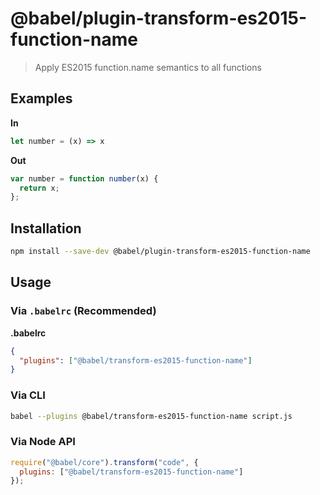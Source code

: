 # @babel/plugin-transform-es2015-function-name

> Apply ES2015 function.name semantics to all functions

## Examples

**In**

```javascript
let number = (x) => x
```

**Out**

```javascript
var number = function number(x) {
  return x;
};
```

## Installation

```sh
npm install --save-dev @babel/plugin-transform-es2015-function-name
```

## Usage

### Via `.babelrc` (Recommended)

**.babelrc**

```json
{
  "plugins": ["@babel/transform-es2015-function-name"]
}
```

### Via CLI

```sh
babel --plugins @babel/transform-es2015-function-name script.js
```

### Via Node API

```javascript
require("@babel/core").transform("code", {
  plugins: ["@babel/transform-es2015-function-name"]
});
```
